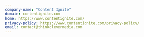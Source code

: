 ```yaml
---
company-name: "Content Ignite"
domain: contentignite.com
home: https://www.contentignite.com/
privacy-policy: https://www.contentignite.com/privacy-policy/
email: contact@thinkclevermedia.com
---
```




